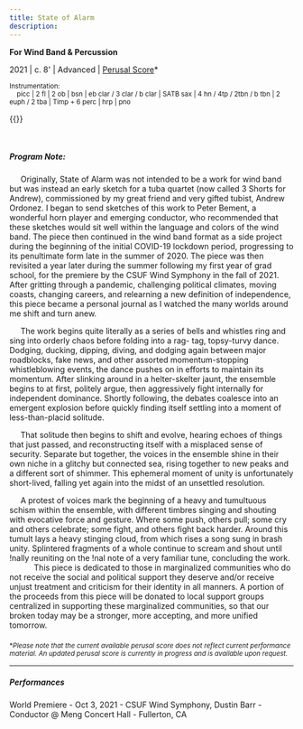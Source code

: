 ```yaml
---
title: State of Alarm
description:
---
```

**For Wind Band & Percussion**

2021     |     c. 8'     |     Advanced     |     [Perusal Score](</State of Alarm Perusal Score.pdf>)* <br>

<small>Instrumentation:<br>
&nbsp; &nbsp; picc | 2 fl | 2 ob | bsn | eb clar / 3 clar / b clar | SATB sax | 4 hn / 4tp / 2tbn / b tbn | 2 euph / 2 tba | Timp + 6 perc | hrp | pno</small>
<br>

{{<youtube ztoL5xNwtSo>}}

<br>

##### Program Note: 

     Originally, State of Alarm was not intended to be a work for wind band but was instead an early sketch for a tuba quartet (now called 3 Shorts for Andrew), commissioned by my great friend and very gifted tubist, Andrew Ordonez. I began to send sketches of this work to Peter Bement, a wonderful horn player and emerging conductor, who recommended that these sketches would sit well within the language and colors of the wind band. The piece then continued in the wind band format as a side project during the beginning of the initial COVID-19 lockdown period, progressing to its penultimate form late in the summer of 2020. The piece was then revisited a year later during the summer following my first year of grad school, for the premiere by the CSUF Wind Symphony in the fall of 2021. After gritting through a pandemic, challenging political climates, moving coasts, changing careers, and relearning a new definition of independence, this piece became a personal journal as I watched the many worlds around me shift and turn anew.​

     The work begins quite literally as a series of bells and whistles ring and sing into orderly chaos before folding into a rag- tag, topsy-turvy dance. Dodging, ducking, dipping, diving, and dodging again between major roadblocks, fake news, and other assorted momentum-stopping whistleblowing events, the dance pushes on in efforts to maintain its momentum. After slinking around in a helter-skelter jaunt, the ensemble begins to at first, politely argue, then aggressively fight internally for independent dominance. Shortly following, the debates coalesce into an emergent explosion before quickly finding itself settling into a moment of less-than-placid solitude.

     That solitude then begins to shift and evolve, hearing echoes of things that just passed, and reconstructing itself with a misplaced sense of security. Separate but together, the voices in the ensemble shine in their own niche in a glitchy but connected sea, rising together to new peaks and a different sort of shimmer. This ephemeral moment of unity is unfortunately short-lived, falling yet again into the midst of an unsettled resolution.

     A protest of voices mark the beginning of a heavy and tumultuous schism within the ensemble, with different timbres singing and shouting with evocative force and gesture. Where some push, others pull; some cry and others celebrate; some fight, and others fight back harder. Around this tumult lays a heavy stinging cloud, from which rises a song sung in brash unity. Splintered fragments of a whole continue to scream and shout until !nally reuniting on the !nal note of a very familiar tune, concluding the work.
     
     This piece is dedicated to those in marginalized communities who do not receive the social and political support they deserve and/or receive unjust treatment and criticism for their identity in all manners. A portion of the proceeds from this piece will be donated to local support groups centralized in supporting these marginalized communities, so that our broken today may be a stronger, more accepting, and more unified tomorrow.

​<sub>\**Please note that the current available perusal score does not reflect current performance material. An updated perusal score is currently in progress and is available upon request.*</sub>

---
##### Performances

World Premiere - Oct 3, 2021 - CSUF Wind Symphony, Dustin Barr - Conductor @ Meng Concert Hall - Fullerton, CA